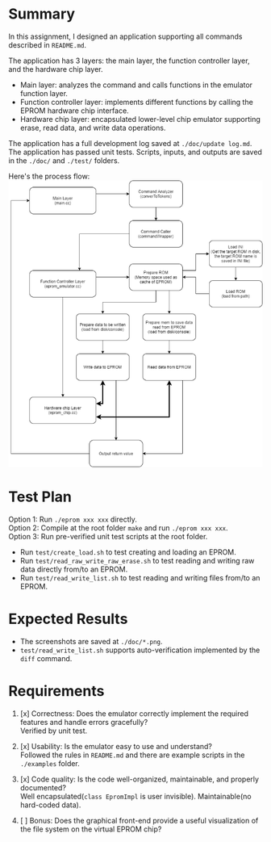 # Summary

In this assignment, I designed an application supporting all commands described in `README.md`.  

The application has 3 layers: the main layer, the function controller layer, and the hardware chip layer.  
* Main layer: analyzes the command and calls functions in the emulator function layer.  
* Function controller layer: implements different functions by calling the EPROM hardware chip interface.  
* Hardware chip layer: encapsulated lower-level chip emulator supporting erase, read data, and write data operations.  

The application has a full development log saved at `./doc/update log.md`.  
The application has passed unit tests. Scripts, inputs, and outputs are saved in the `./doc/` and `./test/` folders.

Here's the process flow:  
![flow](Workflow_of_vEPROM_v2_20240520.png)

# Test Plan

Option 1: Run `./eprom xxx xxx` directly.  
Option 2: Compile at the root folder `make` and run `./eprom xxx xxx`.  
Option 3: Run pre-verified unit test scripts at the root folder.   
  * Run `test/create_load.sh` to test creating and loading an EPROM.  
  * Run `test/read_raw_write_raw_erase.sh` to test reading and writing raw data directly from/to an EPROM.  
  * Run `test/read_write_list.sh` to test reading and writing files from/to an EPROM.  

# Expected Results

* The screenshots are saved at `./doc/*.png`.
* `test/read_write_list.sh` supports auto-verification implemented by the `diff` command.

# Requirements
1. [x] Correctness: Does the emulator correctly implement the required features and handle errors gracefully?  
Verified by unit test.

2. [x] Usability: Is the emulator easy to use and understand?  
Followed the rules in `README.md` and there are example scripts in the `./examples` folder.  

3. [x] Code quality: Is the code well-organized, maintainable, and properly documented?  
Well encapsulated(`class EpromImpl` is user invisible). Maintainable(no hard-coded data). 
 
4. [ ] Bonus: Does the graphical front-end provide a useful visualization of the file system on the virtual EPROM chip?
